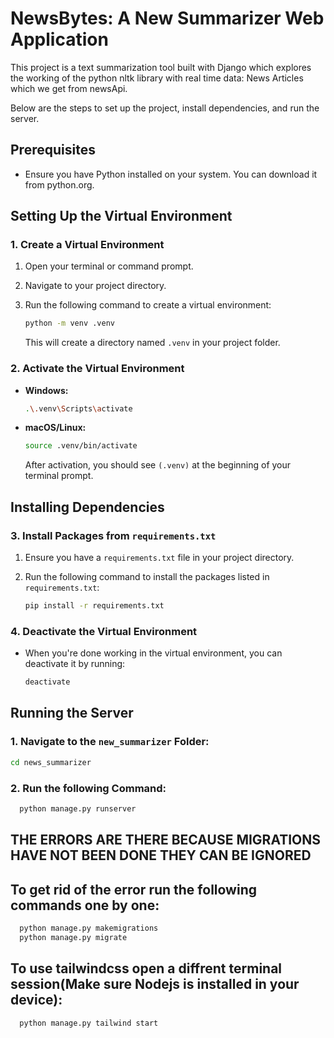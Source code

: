 # NewsBytes: A New Summarizer Web Application

This project is a text summarization tool built with Django which explores the working of the python nltk library with real time data: News Articles which we get from newsApi.

Below are the steps to set up the project, install dependencies, and run the server.

## Prerequisites

- Ensure you have Python installed on your system. You can download it from python.org.

## Setting Up the Virtual Environment

### 1. Create a Virtual Environment

1. Open your terminal or command prompt.
2. Navigate to your project directory.
3. Run the following command to create a virtual environment:

   ```bash
   python -m venv .venv
   ```

   This will create a directory named `.venv` in your project folder.

### 2. Activate the Virtual Environment

- **Windows:**

  ```bash
  .\.venv\Scripts\activate
  ```

- **macOS/Linux:**

  ```bash
  source .venv/bin/activate
  ```

  After activation, you should see `(.venv)` at the beginning of your terminal prompt.

## Installing Dependencies

### 3. Install Packages from `requirements.txt`

1. Ensure you have a `requirements.txt` file in your project directory.
2. Run the following command to install the packages listed in `requirements.txt`:

   ```bash
   pip install -r requirements.txt
   ```

### 4. Deactivate the Virtual Environment

- When you're done working in the virtual environment, you can deactivate it by running:

  ```bash
  deactivate
  ```

## Running the Server

### 1. Navigate to the `new_summarizer` Folder:

```bash
cd news_summarizer
```

### 2. Run the following Command:

```bash
  python manage.py runserver
```

## THE ERRORS ARE THERE BECAUSE MIGRATIONS HAVE NOT BEEN DONE THEY CAN BE IGNORED

## To get rid of the error run the following commands one by one:

```bash
  python manage.py makemigrations
  python manage.py migrate
```

## To use tailwindcss open a diffrent terminal session(Make sure Nodejs is installed in your device):

```bash
  python manage.py tailwind start
```
